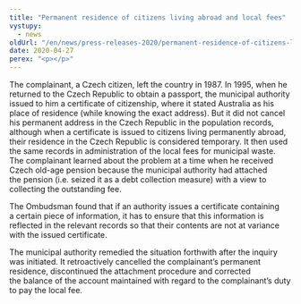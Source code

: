 ```yaml
---
title: "Permanent residence of citizens living abroad and local fees"
vystupy:
  - news
oldUrl: "/en/news/press-releases-2020/permanent-residence-of-citizens-living-abroad-and-local-fees/"
date: 2020-04-27
perex: "<p></p>"
---
```


<!-- imported from the old website -->

<p>The complainant, a Czech citizen, left the country in 1987. In 1995, when he returned to the Czech Republic to obtain a passport, the municipal authority issued to him a certificate of citizenship, where it stated Australia as his place of residence (while knowing the exact address). But it did not cancel his permanent address in the Czech Republic in the population records, although when a certificate is issued to citizens living permanently abroad, their residence in the Czech Republic is considered temporary. It then used the same records in administration of the local fees for municipal waste. The complainant learned about the problem at a time when he received Czech old-age pension because the municipal authority had attached the pension (i.e. seized it as a debt collection measure) with a view to collecting the outstanding fee.</p> <p>The Ombudsman found that if an authority issues a certificate containing a certain piece of information, it has to ensure that this information is reflected in the relevant records so that their contents are not at variance with the issued certificate.</p> <p>The municipal authority remedied the situation forthwith after the inquiry was initiated. It retroactively cancelled the complainant’s permanent residence, discontinued the attachment procedure and corrected the balance of the account maintained with regard to the complainant’s duty to pay the local fee.</p>
